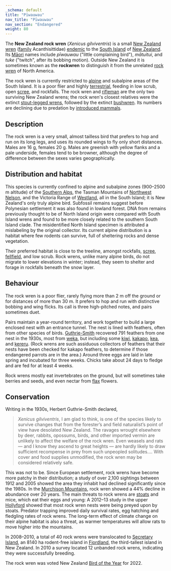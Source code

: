 ```yaml
---
_schema: default
title: "Pīwauwau"
nav_title: "Pīwauwau"
nav_section: "Endangered"
weight: 80
---
```

                                   



 

The **New Zealand rock wren** (_Xenicus gilviventris_) is a small [New Zealand wren](https://en.wikipedia.org/wiki/New_Zealand_wren) ([family](https://en.wikipedia.org/wiki/Family_(biology)) Acanthisittidae) [endemic](https://en.wikipedia.org/wiki/Endemism) to the [South Island](https://en.wikipedia.org/wiki/South_Island) of [New Zealand](https://en.wikipedia.org/wiki/New_Zealand). Its [Māori](https://en.wikipedia.org/wiki/M%C4%81ori_language) names include _pīwauwau_ ("little complaining bird"), _mātuitui_, and _tuke_ ("twitch", after its bobbing motion). Outside New Zealand it is sometimes known as the **rockwren** to distinguish it from the unrelated [rock wren](https://en.wikipedia.org/wiki/Rock_wren) of North America.

The rock wren is currently restricted to [alpine](https://en.wikipedia.org/wiki/Alpine_climate) and subalpine areas of the South Island. It is a poor flier and highly [terrestrial](https://en.wikipedia.org/wiki/Terrestrial_locomotion), feeding in low scrub, open [scree](https://en.wikipedia.org/wiki/Scree), and rockfalls. The rock wren and [rifleman](https://en.wikipedia.org/wiki/Rifleman_(bird)) are the only two surviving New Zealand wrens; the rock wren's closest relatives were the extinct [stout-legged wrens](https://en.wikipedia.org/wiki/Stout-legged_wren), followed by the extinct [bushwren](https://en.wikipedia.org/wiki/Bushwren). Its numbers are declining due to predation by [introduced mammals](https://en.wikipedia.org/wiki/Introduced_species).

Description
---------------

The rock wren is a very small, almost tailless bird that prefers to hop and run on its long legs, and uses its rounded wings to fly only short distances. Males are 16 g, females 20 g. Males are greenish with yellow flanks and a pale underside, females tend to be browner, although the degree of difference between the sexes varies geographically.

Distribution and habitat
----------------------------

This species is currently confined to alpine and subalpine zones (900–2500 m altitude) of the [Southern Alps](https://en.wikipedia.org/wiki/Southern_Alps), the Tasman Mountains of [Northwest Nelson](https://en.wikipedia.org/wiki/North-west_Nelson_Forest_Park), and the Victoria Range of [Westland](https://en.wikipedia.org/wiki/Westland_(New_Zealand_electorate)), all in the South Island; it is New Zealand's only truly alpine bird. Subfossil remains suggest before Polynesian settlement it was also found in lowland forest. DNA from remains previously thought to be of North Island origin were compared with South Island wrens and found to be more closely related to the southern South Island clade. The misidentified North Island specimen is attributed a mislabeling by the original collector. Its current alpine distribution is a habitat where few rodents can survive, full of sheltering rocks and dense vegetation.

Their preferred habitat is close to the treeline, amongst rockfalls, [scree](https://en.wikipedia.org/wiki/Scree), [fellfield](https://en.wikipedia.org/wiki/Fellfield), and low scrub. Rock wrens, unlike many alpine birds, do not migrate to lower elevations in winter; instead, they seem to shelter and forage in rockfalls beneath the snow layer.

Behaviour
-------------

The rock wren is a poor flier, rarely flying more than 2 m off the ground or for distances of more than 30 m. It prefers to hop and run with distinctive bobbing and wing flicks. Its call is three high-pitched notes, and pairs sometimes duet.

Pairs maintain a year-round territory, and work together to build a large enclosed nest with an entrance tunnel. The nest is lined with feathers, often from other species of birds. [Guthrie-Smith](https://en.wikipedia.org/wiki/Herbert_Guthrie-Smith) recovered 791 feathers from one nest in the 1930s, most from [weka](https://en.wikipedia.org/wiki/Weka), but including some [kiwi](https://en.wikipedia.org/wiki/Kiwi_(bird)), [kakapo](https://en.wikipedia.org/wiki/Kakapo), [kea](https://en.wikipedia.org/wiki/Kea), and [kereru](https://en.wikipedia.org/wiki/New_Zealand_pigeon). (Rock wrens are such assiduous collectors of feathers that their nests have been checked for kakapo feathers, to determine if those endangered parrots are in the area.) Around three eggs are laid in late spring and incubated for three weeks. Chicks take about 24 days to fledge and are fed for at least 4 weeks.

Rock wrens mostly eat invertebrates on the ground, but will sometimes take berries and seeds, and even nectar from [flax](https://en.wikipedia.org/wiki/Phormium_tenax) flowers.

Conservation
----------------

Writing in the 1930s, Herbert Guthrie-Smith declared,

> _Xenicus gilviventris_, I am glad to think, is one of the species likely to survive changes that from the forester’s and field naturalist’s point of view have desolated New Zealand. The ravages wrought elsewhere by deer, rabbits, opossums, birds, and other imported vermin are unlikely to affect the welfare of the rock wren. Even weasels and rats — and I know they ascend to great heights — are hardly likely to draw sufficient recompense in prey from such unpeopled solitudes.… With cover and food supplies unmodified, the rock wren may be considered relatively safe.

This was not to be. Since European settlement, rock wrens have become more patchy in their distribution; a study of over 2,100 sightings between 1912 and 2005 showed the area they inhabit had declined significantly since the 1980s. In the [Murchison Mountains](https://en.wikipedia.org/wiki/Murchison_Mountains), rock wren showed a 44% decline in abundance over 20 years. The main threats to rock wrens are [stoats](https://en.wikipedia.org/wiki/Stoat) and mice, which eat their eggs and young: A 2012–13 study in the upper [Hollyford](https://en.wikipedia.org/wiki/Hollyford_Track) showed that most rock wren nests were being preyed upon by stoats. Predator trapping improved daily survival rates, egg hatching and fledgling rates of rock wrens. The long-term effect of climate change on their alpine habitat is also a threat, as warmer temperatures will allow rats to move higher into the mountains.

In 2008–2010, a total of 40 rock wrens were translocated to [Secretary Island](https://en.wikipedia.org/wiki/Secretary_Island), an 8140 ha rodent-free island in [Fiordland](https://en.wikipedia.org/wiki/Fiordland), the third-tallest island in New Zealand. In 2010 a survey located 12 unbanded rock wrens, indicating they were successfully breeding.

The rock wren was voted New Zealand [Bird of the Year](https://en.wikipedia.org/wiki/Bird_of_the_Year) for 2022.

